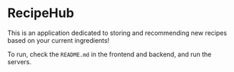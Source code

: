 # RecipeHub

This is an application dedicated to storing and recommending new recipes based on your current ingredients!

To run, check the ``README.md`` in the frontend and backend, and run the servers.
